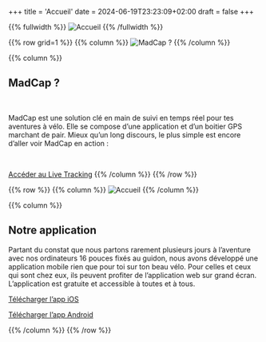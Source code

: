 +++
title = 'Accueil'
date = 2024-06-19T23:23:09+02:00
draft = false
+++


<!-- Image Accueil -->

{{% fullwidth %}}
![Accueil](/accueil/im-acc-000.png)
{{% /fullwidth %}}





<!-- ligne MadCap ? -->

{{% row grid=1  %}}
{{% column %}}
![MadCap ?](/accueil/im-acc-001.png)
{{% /column %}}

{{% column %}}
## MadCap ?
&nbsp;

MadCap est une solution clé en main de suivi en temps réel pour tes aventures à vélo. Elle se compose d’une application et d’un boitier GPS marchant de pair.
Mieux qu’un long discours, le plus simple est encore d’aller voir MadCap en action :

&nbsp;

[Accéder au Live Tracking](https://app.madcap.cc)
{{% /column %}}
{{% /row %}}





<!-- ligne Notre application -->

{{% row  %}}
{{% column %}}
![Accueil](/accueil/im-acc-002.JPG)
{{% /column %}}

{{% column %}}
## Notre application

Partant du constat que nous partons rarement plusieurs jours à l’aventure avec nos ordinateurs 16 pouces fixés au guidon, nous avons développé une application mobile rien que pour toi sur ton beau vélo. Pour celles et ceux qui sont chez eux, ils peuvent profiter de l’application web sur grand écran.
L’application est gratuite et accessible à toutes et à tous.

[Télécharger l’app iOS](https://app.madcap.cc)

[Télécharger l’app Android](https://app.madcap.cc)


{{% /column %}}
{{% /row %}}
